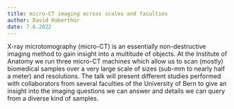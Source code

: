 ```yaml
---
title: micro-CT imaging across scales and faculties
author: David Haberthür
date: 7.6.2022
---
```


X-ray microtomography (micro-CT) is an essentially non-destructive imaging method to gain insight into a multitude of objects.
At the Institute of Anatomy we run three micro-CT machines which allow us to scan (mostly) biomedical samples over a very large scale of sizes (sub-mm to nearly half a meter) and resolutions.
The talk will present different studies performed with collaborators from several faculties of the University of Bern to give an insight into the imaging questions we can answer and details we can query from a diverse kind of samples.
